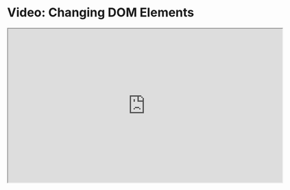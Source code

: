# Video: Changing DOM Elements

<iframe src="https://player.vimeo.com/video/549326613" width="640" height="360" allowfullscreen="allowfullscreen" allow="autoplay; fullscreen; picture-in-picture"></iframe>

